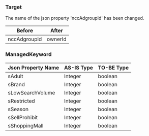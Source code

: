 ### Target
The name of the json property 'nccAdgroupId' has been changed.

Before| After
---------------------|---------------
nccAdgroupId | ownerId


### ManagedKeyword
Json Property Name | AS-IS Type | TO-BE Type
------------------|-------------|---------------
sAdult | Integer | boolean 
sBrand | Integer | boolean
sLowSearchVolume | Integer | boolean
sRestricted | Integer | boolean
sSeason  | Integer | boolean
sSellProhibit | Integer | boolean
sShoppingMall | Integer | boolean


